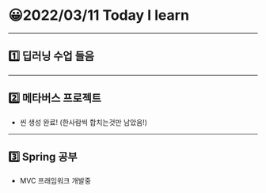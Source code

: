 # 😀2022/03/11 Today I learn
-------------------------
## 1️⃣ 딥러닝 수업 들음
------------------------
## 2️⃣ 메타버스 프로젝트
  * 씬 생성 완료! (한사람씩 합치는것만 남았음!)
----------------------------
## 3️⃣ Spring 공부 
  * MVC 프래임워크 개발중
